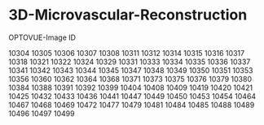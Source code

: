 # 3D-Microvascular-Reconstruction
OPTOVUE-Image ID 

10304
10305
10306
10307
10308
10311
10312
10314
10315
10316
10317
10318
10321
10322
10324
10329
10331
10333
10334
10335
10336
10337
10341
10342
10343
10344
10345
10347
10348
10349
10350
10351
10353
10356
10360
10362
10364
10368
10371
10373
10375
10376
10379
10380
10384
10388
10391
10392
10399
10404
10408
10409
10419
10420
10421
10425
10432
10433
10436
10441
10447
10449
10450
10453
10454
10464
10467
10468
10469
10472
10477
10479
10481
10484
10485
10488
10489
10496
10497
10499



